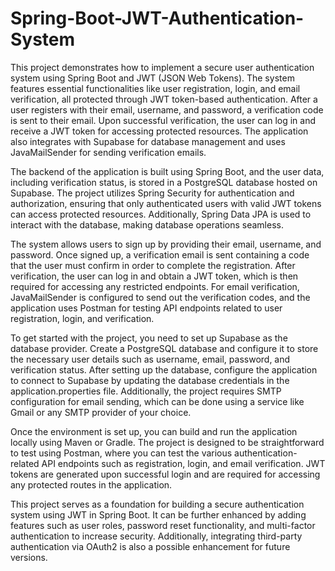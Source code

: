 # Spring-Boot-JWT-Authentication-System
This project demonstrates how to implement a secure user authentication system using Spring Boot and JWT (JSON Web Tokens). The system features essential functionalities like user registration, login, and email verification, all protected through JWT token-based authentication. After a user registers with their email, username, and password, a verification code is sent to their email. Upon successful verification, the user can log in and receive a JWT token for accessing protected resources. The application also integrates with Supabase for database management and uses JavaMailSender for sending verification emails.

The backend of the application is built using Spring Boot, and the user data, including verification status, is stored in a PostgreSQL database hosted on Supabase. The project utilizes Spring Security for authentication and authorization, ensuring that only authenticated users with valid JWT tokens can access protected resources. Additionally, Spring Data JPA is used to interact with the database, making database operations seamless.

The system allows users to sign up by providing their email, username, and password. Once signed up, a verification email is sent containing a code that the user must confirm in order to complete the registration. After verification, the user can log in and obtain a JWT token, which is then required for accessing any restricted endpoints. For email verification, JavaMailSender is configured to send out the verification codes, and the application uses Postman for testing API endpoints related to user registration, login, and verification.

To get started with the project, you need to set up Supabase as the database provider. Create a PostgreSQL database and configure it to store the necessary user details such as username, email, password, and verification status. After setting up the database, configure the application to connect to Supabase by updating the database credentials in the application.properties file. Additionally, the project requires SMTP configuration for email sending, which can be done using a service like Gmail or any SMTP provider of your choice.

Once the environment is set up, you can build and run the application locally using Maven or Gradle. The project is designed to be straightforward to test using Postman, where you can test the various authentication-related API endpoints such as registration, login, and email verification. JWT tokens are generated upon successful login and are required for accessing any protected routes in the application.

This project serves as a foundation for building a secure authentication system using JWT in Spring Boot. It can be further enhanced by adding features such as user roles, password reset functionality, and multi-factor authentication to increase security. Additionally, integrating third-party authentication via OAuth2 is also a possible enhancement for future versions.
